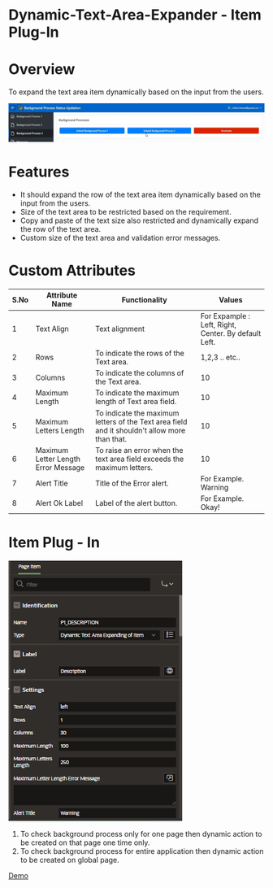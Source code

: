 # Dynamic-Text-Area-Expander - Item Plug-In

# Overview

To expand the text area item dynamically based on the input from the users. 

![](https://github.com/SridharThayumanavar/Background-Process/blob/main/Background%20Process%20Notification.gif)

# Features
-  It should expand the row of the text area item dynamically based on the input from the users. 
-  Size of the text area to be restricted based on the requirement.
-  Copy and paste of the text size also restricted and dynamically expand the row of the text area. 
-  Custom size of the text area and validation error messages.

# Custom Attributes 

| S.No | Attribute Name | Functionality | Values |
| --- | --- | --- | --- | 
| 1 | Text Align | Text alignment | For Expample : Left, Right, Center. By default Left. |
| 2 | Rows | To indicate the rows of the Text area. | 1,2,3 .. etc.. |
| 3 | Columns | To indicate the columns of the Text area. | 10 |
| 4 | Maximum Length | To indicate the maximum length of Text area field. | 10 |
| 5 | Maximum Letters Length | To indicate the maximum letters of the Text area field and it shouldn't allow more than that. | 10 |
| 6 | Maximum Letter Length Error Message | To raise an error when the text area field exceeds the maximum letters. | 10 |
| 7 | Alert Title | Title of the Error alert. | For Example. Warning |
| 8 | Alert Ok Label | Label of the alert button. | For Example. Okay! |

# Item Plug - In 

![](https://github.com/SridharThayumanavar/Dynamic-Text-Area-Expander/blob/main/Item%20Backend%20Screenshot.png)

1.	To check background process only for one page then dynamic action to be created on that page one time only. 
2.	To check background process for entire application then dynamic action to be created on global page.

[Demo](https://apex.oracle.com/pls/apex/r/digital_bid_suite/bg-process/home)
